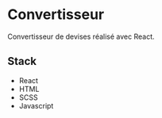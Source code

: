 # Convertisseur

Convertisseur de devises réalisé avec React. 

## Stack 

- React
- HTML
- SCSS
- Javascript